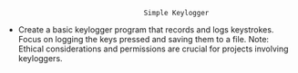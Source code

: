                                       Simple Keylogger 

- Create a basic keylogger program that records and logs keystrokes. Focus on logging the keys pressed and saving them to a file. Note: 
  Ethical considerations and permissions are crucial for projects involving keyloggers.
